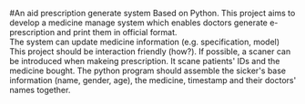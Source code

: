 #An aid prescription generate system
Based on Python. This project aims to develop a medicine manage system which enables doctors  generate e-prescription and print them in official format.  
The system can update medicine information (e.g. specification,  model)
This project should be interaction friendly (how?).
If possible, a scaner can be introduced when makeing prescription. It scane patients' IDs and the medicine bought.
The python program should assemble the sicker's base information (name, gender, age), the medicine, timestamp and their doctors' names together. 
